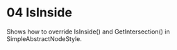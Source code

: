 # 04 IsInside

Shows how to override IsInside() and GetIntersection() in SimpleAbstractNodeStyle<TVisual>.
